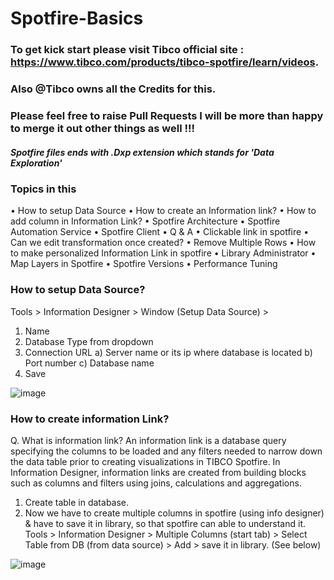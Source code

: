 # Spotfire-Basics
### To get kick start please visit Tibco official site : https://www.tibco.com/products/tibco-spotfire/learn/videos.
### Also @Tibco owns all the Credits for this.
### Please feel free to raise Pull Requests I will be more than happy to merge it out other things as well !!!

##### Spotfire files ends with .Dxp extension which stands for 'Data Exploration'

### Topics in this 
•	How to setup Data Source
•	How to create an Information link?
•	How to add column in Information Link?
•	Spotfire Architecture 
•	Spotfire Automation Service
•	Spotfire Client
•	Q & A 
•	Clickable link in spotfire
•	Can we edit transformation once created?
•	Remove Multiple Rows
•	How to make personalized Information Link in spotfire
•	Library Administrator
•	Map Layers in Spotfire 
•	Spotfire Versions
•	Performance Tuning


### How to setup Data Source?

Tools > Information Designer > Window (Setup Data Source) > 
1) Name 
2) Database Type from dropdown
3) Connection URL
	a) Server name or its ip where database is located 
	b) Port number
	c) Database name
4) Save

![image](https://user-images.githubusercontent.com/86184439/127389321-cce54957-8441-4a35-ae63-f4c08ec8c79f.png)

### How to create information Link?
Q. What is information link?
An information link is a database query specifying the columns to be loaded and any filters needed to narrow down the data table prior to creating visualizations in TIBCO Spotfire. In Information Designer, information links are created from building blocks such as columns and filters using joins, calculations and aggregations.

1)	Create table in database.
2)	Now we have to create multiple columns in spotfire (using info designer) & have to save it in library, so that spotfire can able to understand it.
Tools > Information Designer > Multiple Columns (start tab) > Select Table from DB (from data source) > Add > save it in library. (See below)

![image](https://user-images.githubusercontent.com/86184439/127389764-97bb4693-6906-4068-b774-6a073b234d44.png)


